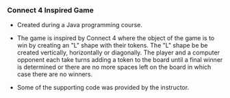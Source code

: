 ### Connect 4 Inspired Game
- Created during a Java programming course.
- The game is inspired by Connect 4 where the object of the game is to win by creating an "L"
shape with their tokens. The "L" shape be be created vertically, horizontally or diagonally. The player and a computer opponent each take turns adding a token to the board until a final winner is determined or there are no more spaces left on the board in which case there are no winners. 

- Some of the supporting code was provided by the instructor.
